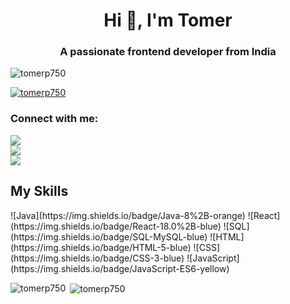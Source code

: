 <h1 align="center">Hi 👋, I'm Tomer</h1>
<h3 align="center">A passionate frontend developer from India</h3>

<p align="left"> <img src="https://komarev.com/ghpvc/?username=tomerp750&label=Profile%20views&color=0e75b6&style=flat" alt="tomerp750" /> </p>

<p align="left"> <a href="https://github.com/ryo-ma/github-profile-trophy"><img src="https://github-profile-trophy.vercel.app/?username=tomerp750" alt="tomerp750" /></a> </p>

<h3 align="left">Connect with me:</h3>
<p align="left">
</p>

![](https://github-readme-stats.vercel.app/api?username=TomerP750&theme=dark&hide_border=false&include_all_commits=false&count_private=false)<br/>
![](https://github-readme-streak-stats.herokuapp.com/?user=TomerP750&theme=dark&hide_border=false)<br/>
![](https://github-readme-stats.vercel.app/api/top-langs/?username=TomerP750&theme=dark&hide_border=false&include_all_commits=false&count_private=false&layout=compact)

<h2>My Skills</h2>
![Java](https://img.shields.io/badge/Java-8%2B-orange)
![React](https://img.shields.io/badge/React-18.0%2B-blue)
![SQL](https://img.shields.io/badge/SQL-MySQL-blue)
![HTML](https://img.shields.io/badge/HTML-5-blue)
![CSS](https://img.shields.io/badge/CSS-3-blue)
![JavaScript](https://img.shields.io/badge/JavaScript-ES6-yellow)

<p><img align="left" src="https://github-readme-stats.vercel.app/api/top-langs?username=tomerp750&show_icons=true&locale=en&layout=compact" alt="tomerp750" /></p>

<p>&nbsp;<img align="center" src="https://github-readme-stats.vercel.app/api?username=tomerp750&show_icons=true&locale=en" alt="tomerp750" /></p>
